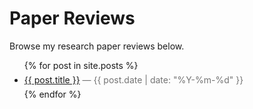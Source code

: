 
# Paper Reviews

Browse my research paper reviews below.

<ul>
  {% for post in site.posts %}
    <li style="margin:6px 0;">
      <a href="{{ post.url | relative_url }}">{{ post.title }}</a>
      <span style="opacity:.6;"> — {{ post.date | date: "%Y-%m-%d" }}</span>
    </li>
  {% endfor %}
</ul>
